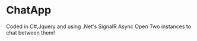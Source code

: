 # ChatApp 
Coded in C#,Jquery and using .Net's SignalR 
Async
Open Two instances to chat between them!
